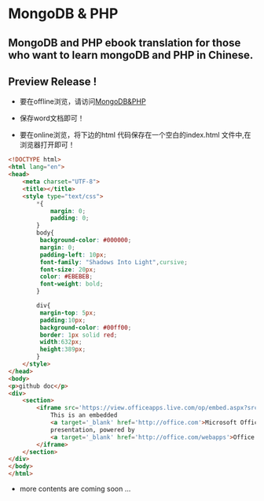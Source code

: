 # MongoDB & PHP

## MongoDB and PHP ebook translation for those who want to learn mongoDB and PHP in Chinese.

##  Preview Release !

* 要在offline浏览，请访问[MongoDB&PHP
](https://github.com/xgqfrms/MongoDB_PHP/blob/master/MongoDB%20and%20PHP.docx?raw=true)
* 保存word文档即可！

* 要在online浏览，将下边的html 代码保存在一个空白的index.html 文件中,在浏览器打开即可！

```html
<!DOCTYPE html>
<html lang="en">
<head>
    <meta charset="UTF-8">
    <title></title>
    <style type="text/css">
        *{
            margin: 0;
            padding: 0;
        }
        body{
         background-color: #000000;
		 margin: 0;
         padding-left: 10px;
		 font-family: "Shadows Into Light",cursive;
	     font-size: 20px;
	     color: #EBEBEB;
	     font-weight: bold;
        }

		div{
		 margin-top: 5px;
		 padding:10px;
		 background-color: #00ff00;
		 border: 1px solid red;
		 width:632px;
		 height:389px;
		}
    </style>
</head>
<body>
<p>github doc</p>
<div>
    <section>
        <iframe src='https://view.officeapps.live.com/op/embed.aspx?src=https://github.com/xgqfrms/MongoDB_PHP/blob/master/MongoDB%20and%20PHP.docx?raw=true' width='610px' height='367px' frameborder='0'>
            This is an embedded
            <a target='_blank' href='http://office.com'>Microsoft Office</a>
            presentation, powered by
            <a target='_blank' href='http://office.com/webapps'>Office Online</a>.
        </iframe>
    </section>
</div>
</body>
</html>
```

* more contents are coming soon ...
